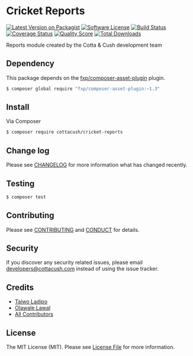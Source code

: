 # Cricket Reports

[![Latest Version on Packagist][ico-version]][link-packagist]
[![Software License][ico-license]](LICENSE.md)
[![Build Status][ico-travis]][link-travis]
[![Coverage Status][ico-scrutinizer]][link-scrutinizer]
[![Quality Score][ico-code-quality]][link-code-quality]
[![Total Downloads][ico-downloads]][link-downloads]

Reports module created by the Cotta & Cush development team

## Dependency

This package depends on the [fxp/composer-asset-plugin][link-fxp-composer-asset-plugin] plugin.

```bash
$ composer global require "fxp/composer-asset-plugin:~1.3"
```

## Install

Via Composer

``` bash
$ composer require cottacush/cricket-reports
```

## Change log

Please see [CHANGELOG](CHANGELOG.md) for more information what has changed recently.

## Testing

``` bash
$ composer test
```

## Contributing

Please see [CONTRIBUTING](CONTRIBUTING.md) and [CONDUCT](CONDUCT.md) for details.

## Security

If you discover any security related issues, please email <developers@cottacush.com> instead of using the issue tracker.

## Credits

- [Taiwo Ladipo][link-author-taiwo]
- [Olawale Lawal][link-author-olawale]
- [All Contributors][link-contributors]

## License

The MIT License (MIT). Please see [License File](LICENSE.md) for more information.

[ico-version]: https://img.shields.io/packagist/v/cottacush/cricket-reports.svg?style=flat-square
[ico-license]: https://img.shields.io/badge/license-MIT-brightgreen.svg?style=flat-square
[ico-travis]: https://img.shields.io/travis/cottacush/cricket-reports/master.svg?style=flat-square
[ico-scrutinizer]: https://img.shields.io/scrutinizer/coverage/g/cottacush/cricket-reports.svg?style=flat-square
[ico-code-quality]: https://img.shields.io/scrutinizer/g/cottacush/cricket-reports.svg?style=flat-square
[ico-downloads]: https://img.shields.io/packagist/dt/cottacush/cricket-reports.svg?style=flat-square

[link-packagist]: https://packagist.org/packages/cottacush/cricket-reports
[link-travis]: https://travis-ci.org/cottacush/cricket-reports
[link-scrutinizer]: https://scrutinizer-ci.com/g/cottacush/cricket-reports/code-structure
[link-code-quality]: https://scrutinizer-ci.com/g/cottacush/cricket-reports
[link-downloads]: https://packagist.org/packages/cottacush/cricket-reports
[link-author-taiwo]: https://github.com/olajideoye
[link-author-olawale]: https://github.com/netwox
[link-contributors]: ../../contributors
[link-fxp-composer-asset-plugin]: https://packagist.org/packages/fxp/composer-asset-plugin
